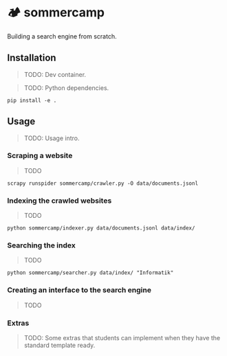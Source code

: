 # 🏕️ sommercamp

Building a search engine from scratch.

## Installation

> TODO: Dev container.

> TODO: Python dependencies.

```shell
pip install -e .
```

## Usage

> TODO: Usage intro.

### Scraping a website

> TODO

```shell
scrapy runspider sommercamp/crawler.py -O data/documents.jsonl
```

### Indexing the crawled websites

> TODO

```shell
python sommercamp/indexer.py data/documents.jsonl data/index/
```

### Searching the index

> TODO

```shell
python sommercamp/searcher.py data/index/ "Informatik"
```

### Creating an interface to the search engine

> TODO

### Extras

> TODO: Some extras that students can implement when they have the standard template ready.